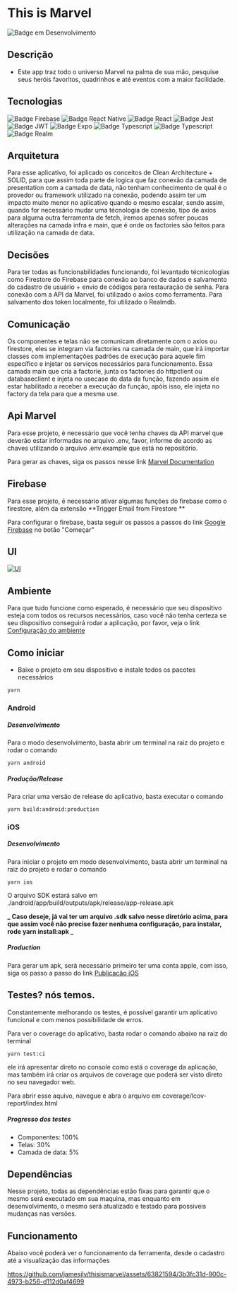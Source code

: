 # This is Marvel

![Badge em Desenvolvimento](http://img.shields.io/static/v1?label=STATUS&message=EM%20DESENVOLVIMENTO&color=GREEN&style=for-the-badge)

## Descrição

- Este app traz todo o universo Marvel na palma de sua mão, pesquise seus heróis favoritos, quadrinhos e até eventos com a maior facilidade.

## Tecnologias

![Badge Firebase](https://img.shields.io/badge/firebase-ffca28?style=for-the-badge&logo=firebase&logoColor=black) ![Badge React Native](https://img.shields.io/badge/React_Native-20232A?style=for-the-badge&logo=react&logoColor=61DAFB) ![Badge React ](https://img.shields.io/badge/React-20232A?style=for-the-badge&logo=react&logoColor=61DAFB) ![Badge Jest](https://img.shields.io/badge/Jest-C21325?style=for-the-badge&logo=jest&logoColor=white) ![Badge JWT](https://img.shields.io/badge/JWT-000000?style=for-the-badge&logo=JSON%20web%20tokens&logoColor=white) ![Badge Expo](https://img.shields.io/badge/Expo-1B1F23?style=for-the-badge&logo=expo&logoColor=white) ![Badge Typescript](https://img.shields.io/badge/TypeScript-007ACC?style=for-the-badge&logo=typescript&logoColor=white) ![Badge Typescript](https://img.shields.io/badge/styled--components-DB7093?style=for-the-badge&logo=styled-components&logoColor=white) ![Badge Realm](https://img.shields.io/badge/Realm-39477F?style=for-the-badge&logo=realm&logoColor=white)

## Arquitetura

Para esse aplicativo, foi aplicado os conceitos de Clean Architecture + SOLID, para que assim toda parte de logica que faz conexão da camada de presentation com a camada de data, não tenham conhecimento de qual é o provedor ou framework utilizado na conexão, podendo assim ter um impacto muito menor no aplicativo quando o mesmo escalar, sendo assim, quando for necessário mudar uma técnologia de conexão, tipo de axios para alguma outra ferramenta de fetch, iremos apenas sofrer poucas alterações na camada infra e main, que é onde os factories são feitos para utilização na camada de data.

## Decisões

Para ter todas as funcionabilidades funcionando, foi levantado técnicologias como Firestore do Firebase para conexão ao banco de dados e salvamento do cadastro de usuário + envio de códigos para restauração de senha.
Para conexão com a API da Marvel, foi utilizado o axios como ferramenta.
Para salvamento dos token localmente, foi utilizado o Realmdb.

## Comunicação

Os componentes e telas não se comunicam diretamente com o axios ou firestore, eles se integram via factories na camada de main, que irá importar classes com implementações padrões de execução para aquele fim específico e injetar os serviços necessários para funcionamento.
Essa camada main que cria a factorie, junta os factories do httpclient ou databaseclient e injeta no usecase do data da função, fazendo assim ele estar habilitado a receber a execução da função, apóis isso, ele injeta no factory da tela para que a mesma use.

## Api Marvel

Para esse projeto, é necessário que você tenha chaves da API marvel que deverão estar informadas no arquivo .env, favor, informe de acordo as chaves utilizando o arquivo .env.example que está no repositório.

Para gerar as chaves, siga os passos nesse link [Marvel Documentation](https://developer.marvel.com/documentation/getting_started "Marvel Documentation")

## Firebase

Para esse projeto, é necessário ativar algumas funções do firebase como o firestore, além da extensão **Trigger Email from Firestore **

Para configurar o firebase, basta seguir os passos a passos do link [Google Firebase](https://firebase.google.com/?hl=pt "Google Firebase") no botão "Começar"

## UI

[![UI](https://raw.githubusercontent.com/jamesjlv/thisismarvel/main/src/assets/images/App.png)](https://raw.githubusercontent.com/jamesjlv/thisismarvel/main/src/assets/images/App.png)

## Ambiente

Para que tudo funcione como esperado, é necessário que seu dispositivo esteja com todos os recursos necessários, caso você não tenha certeza se seu dispositivo conseguirá rodar a aplicação, por favor, veja o link [Configuração do ambiente](https://react-native.rocketseat.dev/ "Configuração do ambiente")

## Como iniciar

- Baixe o projeto em seu dispositivo e instale todos os pacotes necessários

```shell
yarn
```

### Android

##### Desenvolvimento

Para o modo desenvolvimento, basta abrir um terminal na raiz do projeto e rodar o comando

```shell
yarn android
```

##### Produção/Release

Para criar uma versão de release do aplicativo, basta executar o comando

```shell
yarn build:android:production
```

### iOS

##### Desenvolvimento

Para iniciar o projeto em modo desenvolvimento, basta abrir um terminal na raiz do projeto e rodar o comando

```shell
yarn ios
```

O arquivo SDK estará salvo em ./android/app/build/outputs/apk/release/app-release.apk

**_ Caso deseje, já vai ter um arquivo .sdk salvo nesse diretório acima, para que assim você não precise fazer nenhuma configuração, para instalar, rode yarn install:apk _**

##### Production

Para gerar um apk, será necessário primeiro ter uma conta apple, com isso, siga os passo a passo do link [Publicação iOS](https://medium.com/timeless/adding-react-native-app-to-app-store-connect-c4d45571df0d "Publicação iOS")

## Testes? nós temos.

Constantemente melhorando os testes, é possível garantir um aplicativo funcional e com menos possibilidade de erros.

Para ver o coverage do aplicativo, basta rodar o comando abaixo na raiz do terminal

```shell
yarn test:ci
```

ele irá apresentar direto no console como está o coverage da aplicação, mas também irá criar os arquivos de coverage que poderá ser visto direto no seu navegador web.

Para abrir esse aquivo, navegue e abra o arquivo em coverage/lcov-report/index.html

##### Progresso dos testes

- Componentes: 100%
- Telas: 30%
- Camada de data: 5%

## Dependências

Nesse projeto, todas as dependências estão fixas para garantir que o mesmo será executado em sua maquina, mas enquanto em desenvolvimento, o mesmo será atualizado e testado para possiveis mudanças nas versões.

## Funcionamento

Abaixo você poderá ver o funcionamento da ferramenta, desde o cadastro até a visualização das informações

https://github.com/jamesjlv/thisismarvel/assets/63821594/3b3fc31d-900c-4973-b256-d112d0af4699



